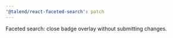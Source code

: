 ```yaml
---
'@talend/react-faceted-search': patch
---
```


Faceted search: close badge overlay without submitting changes.
